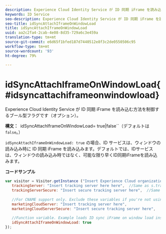 ```yaml
---
description: Experience Cloud Identity Service が ID 同期 iFrame を読み込む方法を制御するブール型フラグです（オプション）。
keywords: ID Service
seo-description: Experience Cloud Identity Service が ID 同期 iFrame を読み込む方法を制御するブール型フラグです（オプション）。
seo-title: idSyncAttachIframeOnWindowLoad
title: idSyncAttachIframeOnWindowLoad
uuid: aa2c2fa4-2cab-4e08-8d35-729a6c3e459a
translation-type: tm+mt
source-git-commit: e6d65f1bfed187d7440512e8f3c2de0550506c95
workflow-type: tm+mt
source-wordcount: '93'
ht-degree: 79%

---
```



# idSyncAttachIframeOnWindowLoad{#idsyncattachiframeonwindowload}

Experience Cloud Identity Service が ID 同期 iFrame を読み込む方法を制御するブール型フラグです（オプション）。

**構文：**` `idSyncAttachIframeOnWindowLoad= true|false``（デフォルトは `false`。）

`idSyncAttachIframeOnWindowLoad: true` の場合、ID サービスは、ウィンドウの読み込み時に ID 同期 iFrame を読み込みます。デフォルトでは、IDサービスは、ウィンドウの読み込み時ではなく、可能な限り早くID同期iFrameを読み込みます。

**コードサンプル**

```js
var visitor = Visitor.getInstance ("Insert Experience Cloud organization ID here",{ 
   trackingServer: "Insert tracking server here here",  //Same as s.trackingServer 
   trackingServerSecure: "Insert secure tracking server here",  //Same as s.trackingServerSecure 
 
   //For CNAME support only. Exclude these variables if you're not using CNAME 
   marketingCloudServer: "Insert tracking server here", 
   marketingCloudServerSecure: "Insert secure tracking server here", 
 
   //Function variable. Example loads ID sync iFrame on window load instad of ASAP. 
   idSyncAttachIframeOnWindowLoad: true 
});
```

